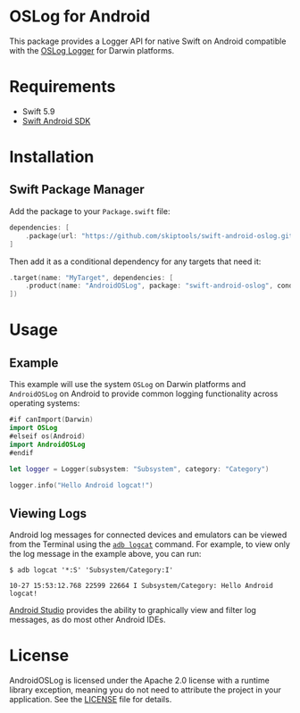 # OSLog for Android

This package provides a Logger API for native Swift on Android compatible with
the [OSLog Logger](https://developer.apple.com/documentation/os/logger)
for Darwin platforms.

# Requirements

  - Swift 5.9
  - [Swift Android SDK](https://github.com/finagolfin/swift-android-sdk)

# Installation

## Swift Package Manager

Add the package to your `Package.swift` file:

```swift
dependencies: [
    .package(url: "https://github.com/skiptools/swift-android-oslog.git", from: "1.0.0")
]
```

Then add it as a conditional dependency for any targets that need it:

```swift
.target(name: "MyTarget", dependencies: [
    .product(name: "AndroidOSLog", package: "swift-android-oslog", condition: .when(platforms: [.android]))
])
```

# Usage

## Example

This example will use the system `OSLog` on Darwin platforms and `AndroidOSLog` on Android
to provide common logging functionality across operating systems:

```swift
#if canImport(Darwin)
import OSLog
#elseif os(Android)
import AndroidOSLog
#endif
    
let logger = Logger(subsystem: "Subsystem", category: "Category")

logger.info("Hello Android logcat!")
```

## Viewing Logs

Android log messages for connected devices and emulators
can be viewed from the Terminal using the
[`adb logcat`](https://developer.android.com/tools/logcat) command.
For example, to view only the log message in the example above, you can run:

```
$ adb logcat '*:S' 'Subsystem/Category:I'

10-27 15:53:12.768 22599 22664 I Subsystem/Category: Hello Android logcat!
```

[Android Studio](https://developer.android.com/studio/debug/logcat) provides the ability to
 graphically view and filter log messages, as do most other Android IDEs.

# License

AndroidOSLog is licensed under the Apache 2.0 license with a runtime library exception,
meaning you do not need to attribute the project in your application.
See the [LICENSE](LICENSE) file for details.
